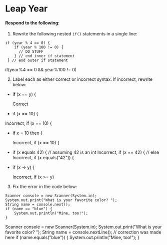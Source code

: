# Leap Year
#### Respond to the following:

1. Rewrite the following nested `if()` statements in a single line:
  ```
  if (year % 4 == 0) {
      if (year % 100 != 0) {
        // DO STUFF
      } // end inner if statement
   } // end outer if statement
  ```
  if(year%4 == 0 && year%100 != 0)


2. Label each as either correct or incorrect syntax. If incorrect, rewrite below:
  * if (x == y) {

    Correct

  * if [x == 10] {

   Incorrect, if (x == 10) {

  * if x = 10 then {

    Incorrect, if (x == 10) {

  * if (x equals 42) {
    // assuming 42 is an int
    Incorrect, if (x == 42) {
    // else 
    Incorrect, if (x.equals("42")) {
    
  * if (x => y) {

    Incorrect, if (x >= y)


3. Fix the error in the code below:

  ```
  Scanner console = new Scanner(System.in);
  System.out.print("What is your favorite color? ");
  String name = console.next();
  if (name == "blue") {
      System.out.println("Mine, too!");
  }
  ```

  Scanner console = new Scanner(System.in);
  System.out.print("What is your favorite color? ");
  String name = console.nextLine();                   // correction was made here
  if (name.equals("blue")) {
    System.out.println("Mine, too!");
  }
